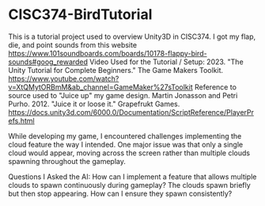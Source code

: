 # CISC374-BirdTutorial
This is a tutorial project used to overview Unity3D in CISC374.
I got my flap, die, and point sounds from this website https://www.101soundboards.com/boards/10178-flappy-bird-sounds#goog_rewarded
Video Used for the Tutorial / Setup: 2023. "The Unity Tutorial for Complete Beginners." The Game Makers Toolkit. https://www.youtube.com/watch?v=XtQMytORBmM&ab_channel=GameMaker%27sToolkit
Reference to source used to "Juice up" my game design. Martin Jonasson and Petri Purho. 2012. "Juice it or loose it." Grapefrukt Games. https://docs.unity3d.com/6000.0/Documentation/ScriptReference/PlayerPrefs.html

While developing my game, I encountered challenges implementing the cloud feature the way I intended. One major issue was that only a single cloud would appear, moving across the screen rather than multiple clouds spawning throughout the gameplay.

Questions I Asked the AI:
    How can I implement a feature that allows multiple clouds to spawn continuously during gameplay?
    The clouds spawn briefly but then stop appearing. How can I ensure they spawn consistently?
